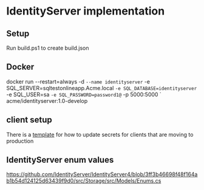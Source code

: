 # IdentityServer implementation

## Setup
Run build.ps1 to create build.json

## Docker
docker run --restart=always -d `
	--name identityserver `
	-e SQL_SERVER=sqltestonlineapp.Acme.local `
	-e SQL_DATABASE=identityserver `
	-e SQL_USER=sa `
	-e SQL_PASSWORD=password1@ `
	-p 5000:5000 `
	acme/identityserver:1.0-develop

## client setup
There is a [template](docs/update-client-secret-template.sql) for how to update secrets for clients that are moving to production

## IdentityServer enum values
https://github.com/IdentityServer/IdentityServer4/blob/3ff3b46698f48f164ab1b54d124125d63439f9d0/src/Storage/src/Models/Enums.cs
